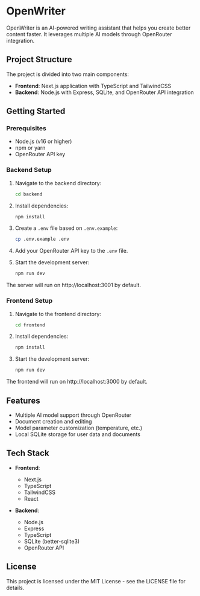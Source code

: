 # OpenWriter

OpenWriter is an AI-powered writing assistant that helps you create better content faster. It leverages multiple AI models through OpenRouter integration.

## Project Structure

The project is divided into two main components:

- **Frontend**: Next.js application with TypeScript and TailwindCSS
- **Backend**: Node.js with Express, SQLite, and OpenRouter API integration

## Getting Started

### Prerequisites

- Node.js (v16 or higher)
- npm or yarn
- OpenRouter API key

### Backend Setup

1. Navigate to the backend directory:
   ```bash
   cd backend
   ```

2. Install dependencies:
   ```bash
   npm install
   ```

3. Create a `.env` file based on `.env.example`:
   ```bash
   cp .env.example .env
   ```

4. Add your OpenRouter API key to the `.env` file.

5. Start the development server:
   ```bash
   npm run dev
   ```

The server will run on http://localhost:3001 by default.

### Frontend Setup

1. Navigate to the frontend directory:
   ```bash
   cd frontend
   ```

2. Install dependencies:
   ```bash
   npm install
   ```

3. Start the development server:
   ```bash
   npm run dev
   ```

The frontend will run on http://localhost:3000 by default.

## Features

- Multiple AI model support through OpenRouter
- Document creation and editing
- Model parameter customization (temperature, etc.)
- Local SQLite storage for user data and documents

## Tech Stack

- **Frontend**:
  - Next.js
  - TypeScript
  - TailwindCSS
  - React

- **Backend**:
  - Node.js
  - Express
  - TypeScript
  - SQLite (better-sqlite3)
  - OpenRouter API

## License

This project is licensed under the MIT License - see the LICENSE file for details.